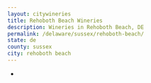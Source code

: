 ```yaml
---
layout: citywineries
title: Rehoboth Beach Wineries
description: Wineries in Rehoboth Beach, DE
permalink: /delaware/sussex/rehoboth-beach/
state: de
county: sussex
city: rehoboth beach
---
```

-

